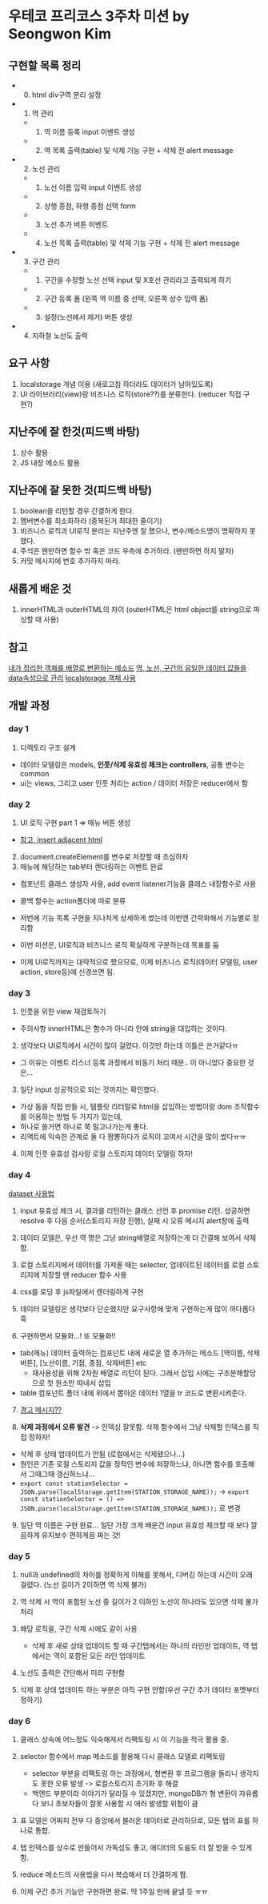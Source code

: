 # 우테코 프리코스 3주차 미션 by Seongwon Kim

## 구현할 목록 정리
- 0. html div구역 분리 설정
    

- 1. 역 관리 
    - 1. 역 이름 등록 input 이벤트 생성
    - 2. 역 목록 출력(table) 및 삭제 기능 구현 + 삭제 전 alert message

- 2. 노선 관리
    - 1. 노선 이름 입력 input 이벤트 생성
    - 2. 상행 종점, 하행 종점 선택 form
    - 3. 노선 추가 버튼 이벤트
    - 4. 노선 목록 출력(table) 및 삭제 기능 구현 + 삭제 전 alert message

- 3. 구간 관리
    - 1. 구간을 수정할 노선 선택 input 및 X호선 관리라고 출력되게 하기
    - 2. 구간 등록 폼 (왼쪽 역 이름 중 선택, 오른쪽 상수 입력 폼)
    - 3. 설정(노선에서 제거) 버튼 생성
    
- 4. 지하철 노선도 출력

    

## 요구 사항
1. localstorage 개념 이용 (새로고침 하더라도 데이터가 남아있도록)
2. UI 라이브러리(view)랑 비즈니스 로직(store??)를 분류한다. (reducer 직접 구현?)

## 지난주에 잘 한것(피드백 바탕)
1. 상수 활용
2. JS 내장 메소드 활용

## 지난주에 잘 못한 것(피드백 바탕)
1. boolean을 리턴할 경우 간결하게 한다.
2. 멤버변수를 최소화하라 (중복된거 최대한 줄이기)
3. 비즈니스 로직과 UI로직 분리는 지난주엔 잘 했으나, 변수/메소드명이 명확하지 못했다.
4. 주석은 왠만하면 함수 밖 혹은 코드 우측에 추가하라. (왠만하면 하지 말자)
5. 커밋 메시지에 번호 추가하지 마라.

## 새롭게 배운 것
1. innerHTML과 outerHTML의 차이 (outerHTML은 html object를 string으로 파싱할 때 사용)

## 참고
[내가 정리한 객체를 배열로 변환하는 메소드](https://blog.naver.com/kodewithamy/222139550359)
[역, 노선, 구간의 유일한 데이터 값들을 data속성으로 관리](https://developer.mozilla.org/ko/docs/Learn/HTML/Howto/%EB%8D%B0%EC%9D%B4%ED%84%B0_%EC%86%8D%EC%84%B1_%EC%82%AC%EC%9A%A9%ED%95%98%EA%B8%B0)
[localstorage 객체 사용](https://developer.mozilla.org/ko/docs/Web/API/Window/localStorage)

## 개발 과정

### day 1
1. 디렉토리 구조 설계
  - 데이터 모델링은 models, **인풋/삭제 유효성 체크는 controllers**, 공통 변수는 common
  - ui는 views, 그리고 user 인풋 처리는 action / 데이터 저장은 reducer에서 함

### day 2
1. UI 로직 구현 part 1 => 매뉴 버튼 생성
  - [참고, insert adjacent html](https://developer.mozilla.org/ko/docs/Web/API/Element/insertAdjacentHTML)

2. document.createElement를 변수로 저장할 때 조심하자
3. 매뉴에 해당하는 tab부터 렌더링하는 이벤트 완료
  - 컴포넌트 클래스 생성자 사용, add event listener기능을 클래스 내장함수로 사용
  - 콜백 함수는 action폴더에 따로 분류

- 저번에 기능 목록 구현을 지나치게 상세하게 썼는데 이번엔 간략화해서 기능별로 정리함
- 이번 미션은, UI로직과 비즈니스 로직 확실하게 구분하는데 목표를 둠
- 이제 UI로직까지는 대략적으로 짰으므로, 이제 비즈니스 로직(데이터 모델링, user action, store등)에 신경쓰면 됨.

### day 3
1. 인풋을 위한 view 재검토하기
  - 주의사항 innerHTML은 함수가 아니라 안에 string을 대입하는 것이다.

2. 생각보다 UI로직에서 시간이 많이 걸렸다. 이것만 하는데 이틀은 쓴거같다ㅠ
  - 그 이유는 이벤트 리스너 등록 과정에서 비동기 처리 때문.. 이 아니었다 중요한 것은...

3. 일단 input 성공적으로 되는 것까지는 확인했다.
  - 가상 돔을 직접 만들 시, 템플릿 리터럴로 html을 삽입하는 방법이랑 dom 조작함수를 이용하는 방법 두 가지가 있는데,
  - 하나로 쓸거면 하나로 쭉 밀고나가는게 좋다.
  - 리액트에 익숙한 관계로 둘 다 짬뽕하다가 로직이 꼬여서 시간을 많이 썼다ㅠㅠ

4. 이제 인풋 유효성 검사랑 로컬 스토리지 데이터 모델링 하자!

### day 4
[dataset 사용법](https://javascript.info/dom-attributes-and-properties#non-standard-attributes-dataset)

1. input 유효성 체크 시, 결과를 리턴하는 클래스 선언 후 promise 리턴. 성공하면 resolve 후 다음 순서(스토리지 저장 진행),
실패 시 오류 메시지 alert창에 출력
   
2. 데이터 모델은, 우선 역 명은 그냥 string배열로 저장하는게 더 간결해 보여서 삭제함.

3. 로컬 스토리지에서 데이터를 가져올 때는 selector, 업데이트된 데이터를 로컬 스토리지에 저장할 땐 reducer 함수 사용

4. css를 로딩 후 js파일에서 렌더링하게 구현

5. 데이터 모델링은 생각보다 단순했지만 요구사항에 맞게 구현하는게 많이 까다롭다 흑

6. 구현하면서 모듈화...! 또 모듈화!!
  - tab(매뉴) 데이터 출력하는 컴포넌트 내에 새로운 열 추가하는 메소드 [역이름, 삭제버튼], [노선이름, 기점, 종점, 삭제버튼] etc
    - 재사용성을 위해 2차원 배열로 리턴이 된다. 그래서 삽입 시에는 구조분해할당으로 첫 원소만 따내서 삽입
  - table 컴포넌트 폴더 내에 위에서 뽑아온 데이터 1열을 tr 코드로 변환시켜준다.

7. [경고 메시지??](https://stackoverflow.com/questions/51094117/dependency-cycle-detected-import-no-cycle)

8. **삭제 과정에서 오류 발견** -> 인덱싱 잘못함. 삭제 함수에서 그냥 삭제할 인덱스를 직접 정하자!
  - 삭제 후 상태 업데이트가 안됨 (로컬에서는 삭제됐으나...)
  - 원인은 기존 로컬 스토리지 값을 정적인 변수에 저장하느냐, 아니면 함수를 호출해서 그때그때 갱신하느냐...
  - `export const stationSelector = JSON.parse(localStorage.getItem(STATION_STORAGE_NAME));` -> 
    `export const stationSelector = () => JSON.parse(localStorage.getItem(STATION_STORAGE_NAME));` 로 변경

9. 일단 역 이름은 구현 완료... 일단 가장 크게 배운건 input 유효성 체크할 때 보다 깔끔하게 유지보수 편하게끔 짜는 것!


### day 5

1. null과 undefined의 차이를 정확하게 이해를 못해서, 디버깅 하는데 시간이 오래 걸렸다. (노선 길이가 2이하면 역 삭제 불가)
2. 역 삭제 시 역이 포함된 노선 중 길이가 2 이하인 노선이 하나라도 있으면 삭제 불가 처리
3. 해당 로직을, 구간 삭제 시에도 같이 사용
   - 삭제 후 새로 상태 업데이트 할 때 구간탭에서는 하나의 라인만 업데이트, 역 탭에서는 역이 포함된 모든 라인 업데이트
  
4. 노선도 출력은 간단해서 미리 구현함
5. 삭제 후 상태 업데이트 하는 부분은 아직 구현 안함(우선 구간 추가 데이터 포멧부터 정하기)
  

### day 6

1. 클래스 상속에 어느정도 익숙해져서 리팩토링 시 이 기능을 적극 활용 중.
2. selector 함수에서 map 메소드를 활용해 다시 클래스 모델로 리팩토링
    - selector 부분을 리팩토링 하는 과정에서, 형변환 후 프로그램을 돌리니 생각지도 못한 오류 발생 -> 로컬스토리지 초기화 후 해결
    - 백앤드 부분이라 이야기가 달라질 수 있겠지만, mongoDB가 형 변환이 자유롭다 보니 초보자들이 잘못 사용할 시 에러 발생할 위험이 큼
    
3. 표 모델은 어짜피 전부 다 중앙에서 불러온 데이터로 관리하므로, 모든 탭의 표를 하나로 통합.
4. 탭 인덱스를 상수로 만들어서 가독성도 좋고, 에디터의 도움도 더 잘 받을 수 있게 함.
5. reduce 메소드의 사용법을 다시 복습해서 더 간결하게 짬. 
6. 이제 구간 추가 기능만 구현하면 완료. 딱 1주일 만에 끝낼 듯 ㅠㅠ